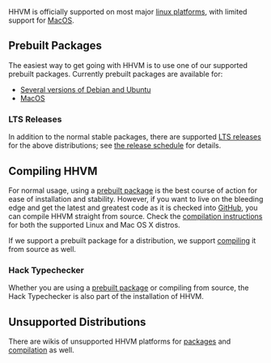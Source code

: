 HHVM is officially supported on most major [linux platforms](./linux.md), with limited support for [MacOS](./mac.md).

## Prebuilt Packages

The easiest way to get going with HHVM is to use one of our supported prebuilt packages. Currently prebuilt packages are available for:

* [Several versions of Debian and Ubuntu](./linux.md)
* [MacOS](./mac.md)

### LTS Releases

In addition to the normal stable packages, there are supported [LTS releases](/hhvm/installation/linux#obtaining-lts-releases) for the above distributions; see [the release schedule](/hhvm/installation/release-schedule#Lifecycle) for details.

## Compiling HHVM

For normal usage, using a [prebuilt package](#prebuilt-packages) is the best course of action for ease of installation and stability. However, if you want to live on the bleeding edge and get the latest and greatest code as it is checked into [GitHub](https://github.com/facebook/hhvm/), you can compile HHVM straight from source. Check the [compilation instructions](/hhvm/installation/building-from-source) for both the supported Linux and Mac OS X distros.

If we support a prebuilt package for a distribution, we support [compiling](/hhvm/installation/building-from-source) it from source as well.

### Hack Typechecker

Whether you are using a [prebuilt package](#prebuilt-packages) or compiling from source, the Hack Typechecker is also part of the installation of HHVM.

## Unsupported Distributions

There are wikis of unsupported HHVM platforms for [packages](https://github.com/facebook/hhvm/wiki/Prebuilt-Packages-for-HHVM) and [compilation](https://github.com/facebook/hhvm/wiki/Building-and-Installing-HHVM) as well.
